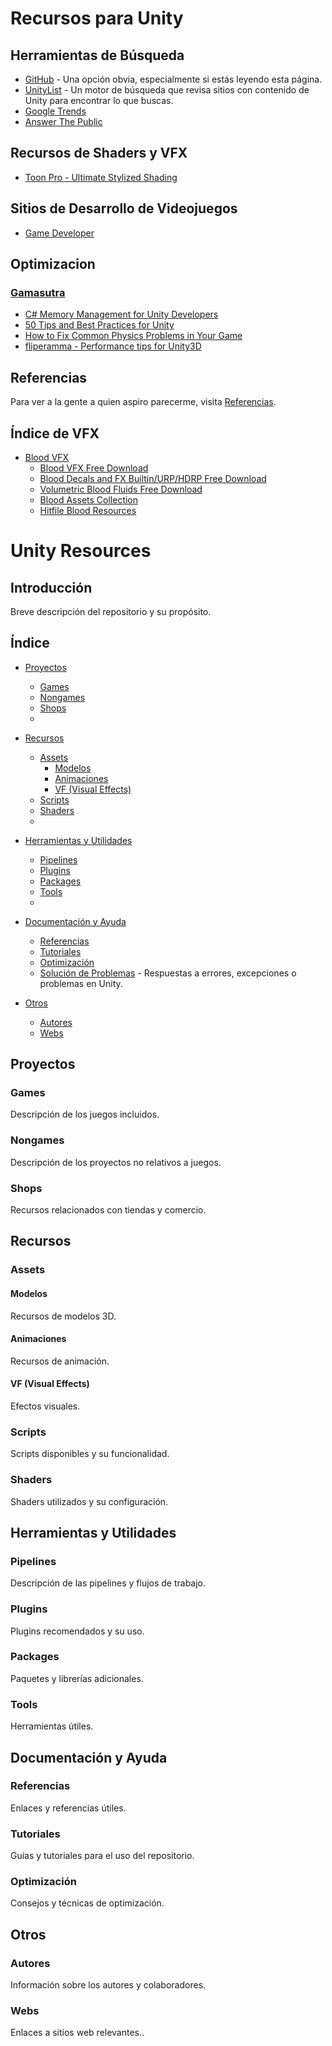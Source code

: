 # Recursos para Unity

## Herramientas de Búsqueda
- [GitHub](https://github.com) - Una opción obvia, especialmente si estás leyendo esta página.
- [UnityList](http://unitylist.com/) - Un motor de búsqueda que revisa sitios con contenido de Unity para encontrar lo que buscas.
- [Google Trends](https://trends.google.es/home?hl=es)
- [Answer The Public](https://answerthepublic.com/es)

## Recursos de Shaders y VFX
- [Toon Pro - Ultimate Stylized Shading](https://assetstore.unity.com/packages/vfx/shaders/toon-pro-ultimate-stylized-shading-225921?clickref=1101lAe5ISZW&utm_source=partnerize&utm_medium=affiliate&utm_campaign=unity_affiliate)

## Sitios de Desarrollo de Videojuegos
- [Game Developer](https://www.gamedeveloper.com/?_ga=2.139006966.433334962.1724435955-1585850805.1724435925)

## Optimizacion
### [Gamasutra](https://www.gamasutra.com/)
- [C# Memory Management for Unity Developers](https://www.gamasutra.com/blogs/WendelinReich/20131109/203841/C_Memory_Management_for_Unity_Developers_part_1_of_3.php)
- [50 Tips and Best Practices for Unity](https://www.gamasutra.com/blogs/HermanTulleken/20160812/279100/50_Tips_and_Best_Practices_for_Unity_2016_Edition.php)
- [How to Fix Common Physics Problems in Your Game](https://gamedevelopment.tutsplus.com/articles/how-to-fix-common-physics-problems-in-your-game--cms-21418)
- [fliperamma - Performance tips for Unity3D](http://fliperamma.com/performance-tips-for-unity3d/)

## Referencias 
Para ver a la gente a quien aspiro parecerme, visita [Referencias](./Referencias/README.md). 
## Índice de VFX

- [Blood VFX](https://github.com/JaimeCamachoDev/Unity_Resources/tree/master/Assets/BloodVFX)
  - [Blood VFX Free Download](https://unityassetcollection.com/blood-vfx-free-download/)
  - [Blood Decals and FX Builtin/URP/HDRP Free Download](https://unityassetcollection.com/blood-decals-and-fx-builtinurphdrp-free-download/)
  - [Volumetric Blood Fluids Free Download](https://unityassetcollection.com/volumetric-blood-fluids-free-download/)
  - [Blood Assets Collection](https://unityassetcollection.com/page/2/?s=blood)
  - [Hitfile Blood Resources](https://hitfile.net/56itMgj)


# Unity Resources

## Introducción
Breve descripción del repositorio y su propósito.

## Índice
- [Proyectos](Proyectos)
  - [Games](Proyectos/Games)
  - [Nongames](Proyectos/NonGames)
  - [Shops](Proyectos/Shops)
  - 
- [Recursos](Recursos)
  - [Assets](#assets)
    - [Modelos](#modelos)
    - [Animaciones](#animaciones)
    - [VF (Visual Effects)](#vf-visual-effects)
  - [Scripts](#scripts)
  - [Shaders](#shaders)
  - 
- [Herramientas y Utilidades](#herramientas-y-utilidades)
  - [Pipelines](#pipelines)
  - [Plugins](#plugins)
  - [Packages](#packages)
  - [Tools](#tools)
  - 
- [Documentación y Ayuda](#documentación-y-ayuda)
  - [Referencias](#referencias)
  - [Tutoriales](#tutoriales)
  - [Optimización](#optimización)
  - [Solución de Problemas](https://github.com/Endarren/Unity_Resources/tree/master/Troubleshooting) - Respuestas a errores, excepciones o problemas en Unity.

- [Otros](#otros)
  - [Autores](#autores)
  - [Webs](#webs)

## Proyectos
### Games
Descripción de los juegos incluidos.

### Nongames
Descripción de los proyectos no relativos a juegos.

### Shops
Recursos relacionados con tiendas y comercio.

## Recursos
### Assets
#### Modelos
Recursos de modelos 3D.

#### Animaciones
Recursos de animación.

#### VF (Visual Effects)
Efectos visuales.

### Scripts
Scripts disponibles y su funcionalidad.

### Shaders
Shaders utilizados y su configuración.

## Herramientas y Utilidades
### Pipelines
Descripción de las pipelines y flujos de trabajo.

### Plugins
Plugins recomendados y su uso.

### Packages
Paquetes y librerías adicionales.

### Tools
Herramientas útiles.

## Documentación y Ayuda
### Referencias
Enlaces y referencias útiles.

### Tutoriales
Guías y tutoriales para el uso del repositorio.

### Optimización
Consejos y técnicas de optimización.

## Otros
### Autores
Información sobre los autores y colaboradores.

### Webs
Enlaces a sitios web relevantes..
